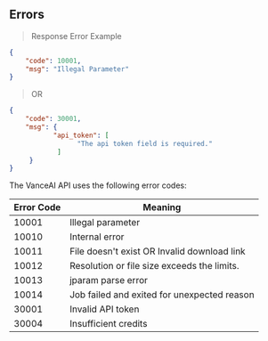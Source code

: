## Errors

> Response Error Example

```json
{
    "code": 10001, 
    "msg": "Illegal Parameter"
}
```

> OR

```json
{
    "code": 30001, 
    "msg": {    
           "api_token": [
                 "The api token field is required."
            ]
     }
}
```

The VanceAI API uses the following error codes:


Error Code | Meaning
---------- | -------
10001 | Illegal parameter
10010 | Internal error
10011 | File doesn't exist OR Invalid download link
10012 | Resolution or file size exceeds the limits.
10013 | jparam parse error
10014 | Job failed and exited for unexpected reason
30001 | Invalid API token
30004 | Insufficient credits
